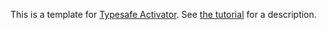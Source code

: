 This is a template for [Typesafe Activator](http://typesafe.com/platform/getstarted). See [the tutorial](tutorial/index.html) for a description.
